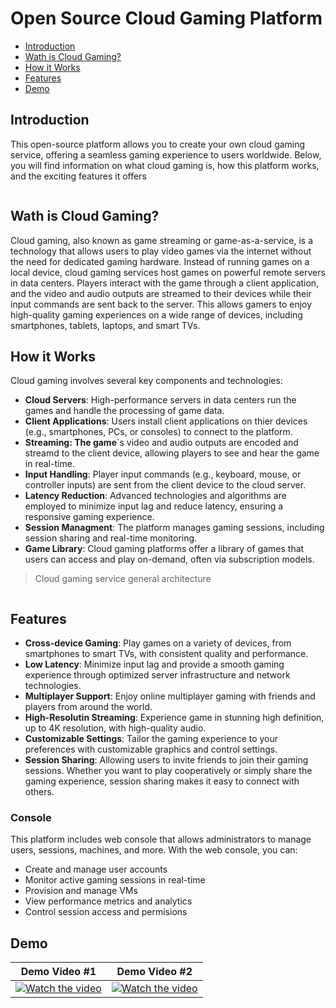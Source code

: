 # Open Source Cloud Gaming Platform

- [Introduction](#Introduction)
- [Wath is Cloud Gaming?](#Wath-is-Cloud-Gaming?)
- [How it Works](#How-it-Works)
- [Features](#Features)
- [Demo](#Demo)
  
## Introduction

This open-source platform allows you to create your own cloud gaming service, offering a seamless gaming experience to users worldwide. Below, you will find information on what cloud gaming is, how this platform works, and the exciting features it offers


<picture>
  <source media="(prefers-color-scheme: dark)" srcset="https://github.com/Nika0000/nika0000/assets/72192978/3bd1977f-4a5a-4e49-8d71-696516599e15">
  <source media="(prefers-color-scheme: light)" srcset="https://github.com/Nika0000/nika0000/assets/72192978/6871f0ac-7608-49d7-9043-8a9eed3631b9">
  <img alt="" src="https://github.com/Nika0000/nika0000/assets/72192978/6871f0ac-7608-49d7-9043-8a9eed3631b9">
</picture>

## Wath is Cloud Gaming?
Cloud gaming, also known as game streaming or game-as-a-service, is a technology that allows users to play video games via the internet without the need for dedicated gaming hardware. Instead of running games on a local device, cloud gaming services host games on powerful remote servers in data centers. Players interact with the game through a client application, and the video and audio outputs are streamed to their devices while their input commands are sent back to the server. This allows gamers to enjoy high-quality gaming experiences on a wide range of devices, including smartphones, tablets, laptops, and smart TVs.

## How it Works

Cloud gaming involves several key components and technologies:

- **Cloud Servers**: High-performance servers in data centers run the games and handle the processing of game data.
- **Client Applications**: Users install client applications on thier devices (e.g., smartphones, PCs, or consoles) to connect to the platform.
- **Streaming: The game**`s video and audio outputs are encoded and streamd to the client device, allowing players to see and hear the game in real-time.
- **Input Handling**: Player input commands (e.g., keyboard, mouse, or controller inputs) are sent from the client device to the cloud server.
- **Latency Reduction**: Advanced technologies and algorithms are employed to minimize input lag and reduce latency, ensuring a responsive gaming experience.
- **Session Managment**: The platform manages gaming sessions, including session sharing and real-time monitoring.
- **Game Library**: Cloud gaming platforms offer a library of games that users can access and play on-demand, often via subscription models.

> Cloud gaming service general architecture

<picture>
  <source media="(prefers-color-scheme: dark)" srcset="https://github.com/Nika0000/nika0000/assets/72192978/2b54178f-b21d-4b7e-b6e6-cb4523c35c56">
  <source media="(prefers-color-scheme: light)" srcset="https://github.com/Nika0000/nika0000/assets/72192978/6871f0ac-7608-49d7-9043-8a9eed3631b9">
  <img alt="" src="https://github.com/Nika0000/nika0000/assets/72192978/6871f0ac-7608-49d7-9043-8a9eed3631b9">
</picture>

## Features

- **Cross-device Gaming**: Play games on a variety of devices, from smartphones to smart TVs, with consistent quality and performance.
- **Low Latency**: Minimize input lag and provide a smooth gaming experience through optimized server infrastructure and network technologies.
- **Multiplayer Support**: Enjoy online multiplayer gaming with friends and players from around the world.
- **High-Resolutin Streaming**: Experience game in stunning high definition, up to 4K resolution, with high-quality audio.
- **Customizable Settings**: Tailor the gaming experience to your preferences with customizable graphics and control settings.
- **Session Sharing**: Allowing users to invite friends to join their gaming sessions. Whether you want to play cooperatively or simply share the gaming experience, session sharing makes it easy to connect with others.

### Console

This platform includes web console that allows administrators to manage users, sessions, machines, and more. With the web console, you can:

  - Create and manage user accounts
  - Monitor active gaming sessions in real-time
  - Provision and manage VMs
  - View performance metrics and analytics
  - Control session access and permisions

## Demo

|  Demo Video #1  | Demo Video #2  |
|  :---:  |  :---:  |
|  [![Watch the video](https://img.youtube.com/vi/_SBtkIAtcIg/hqdefault.jpg)](https://youtu.be/_SBtkIAtcIg)  | [![Watch the video](https://img.youtube.com/vi/OhnVRVknez8/hqdefault.jpg)](https://youtu.be/OhnVRVknez8)
